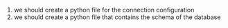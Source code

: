 1. we should create a python file for the connection configuration
2. we should create a python file that contains the schema of the database
